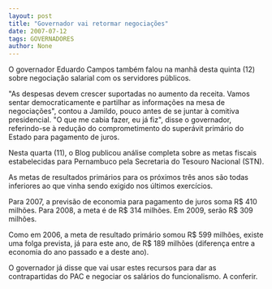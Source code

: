 ```yaml
---
layout: post
title: "Governador vai retormar negociações"
date: 2007-07-12
tags: GOVERNADORES
author: None
---
```

O&nbsp;governador Eduardo Campos tamb&eacute;m falou na manh&atilde; desta quinta (12) sobre negocia&ccedil;&atilde;o salarial com os servidores p&uacute;blicos. 

&quot;As despesas devem crescer suportadas no aumento da receita. Vamos sentar democraticamente e partilhar as informa&ccedil;&otilde;es na mesa de negocia&ccedil;&otilde;es&quot;, contou a Jamildo, pouco antes de se juntar &agrave;&nbsp;comitiva presidencial. 
&quot;O que me cabia fazer, eu j&aacute; fiz&quot;, disse o governador, referindo-se &agrave; redu&ccedil;&atilde;o do comprometimento do super&aacute;vit prim&aacute;rio do Estado para pagamento de juros. 

Nesta quarta (11), o Blog publicou an&aacute;lise completa sobre as metas fiscais estabelecidas para Pernambuco pela Secretaria do Tesouro Nacional (STN). 

As metas de resultados prim&aacute;rios para os pr&oacute;ximos tr&ecirc;s anos s&atilde;o todas inferiores ao que vinha sendo exigido nos &uacute;ltimos&nbsp;exerc&iacute;cios. 

Para 2007, a previs&atilde;o de economia para pagamento de juros soma R$ 410 milh&otilde;es. Para 2008, a meta &eacute; de R$ 314 milh&otilde;es. Em 2009,&nbsp;ser&atilde;o R$ 309 milh&otilde;es. 

Como em 2006, a meta de resultado prim&aacute;rio somou R$ 599 milh&otilde;es, existe uma folga prevista, j&aacute; para este ano,&nbsp;de R$ 189 milh&otilde;es (diferen&ccedil;a entre a economia do ano passado e a deste ano). 

O governador j&aacute; disse que vai usar estes recursos para dar as contrapartidas do PAC e negociar os sal&aacute;rios do funcionalismo.
A conferir. 
